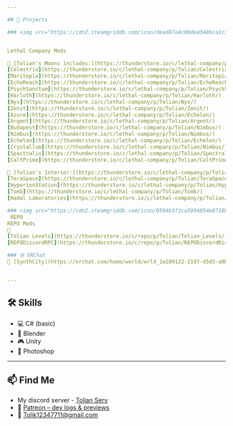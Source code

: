 ```yaml
---

## 🔧 Projects

### <img src="https://cdn2.steamgriddb.com/icon/dead87a4c00de43486ca1c34d9b33c3c/32/512x512.png" width="20" /> Lethal Company


Lethal Company Mods

🔗 [Tolian's Moons includes:](https://thunderstore.io/c/lethal-company/p/Tolian/Tolian_Moons/) - 
[Celestria](https://thunderstore.io/c/lethal-company/p/Tolian/Celestria/) 
[Maritopia](https://thunderstore.io/c/lethal-company/p/Tolian/Maritopia/) 
[EchoReach](https://thunderstore.io/c/lethal-company/p/Tolian/EchoReach/) 
[PsychSanctum](https://thunderstore.io/c/lethal-company/p/Tolian/PsychSanctum/)
[Harloth](https://thunderstore.io/c/lethal-company/p/Tolian/Harloth/) 
[Nyx](https://thunderstore.io/c/lethal-company/p/Tolian/Nyx/) 
[Zenit](https://thunderstore.io/c/lethal-company/p/Tolian/Zenit/)
[Azure](https://thunderstore.io/c/lethal-company/p/Tolian/Echelon/)
[Argent](https://thunderstore.io/c/lethal-company/p/Tolian/Argent/)
[Budapest](https://thunderstore.io/c/lethal-company/p/Tolian/Nimbus/) 
[Nimbus](https://thunderstore.io/c/lethal-company/p/Tolian/Nimbus/) 
[Echelon](https://thunderstore.io/c/lethal-company/p/Tolian/Echelon/) 
[Crystallum](https://thunderstore.io/c/lethal-company/p/Tolian/Nimbus/) 
[Spactralis](https://thunderstore.io/c/lethal-company/p/Tolian/Spectralis/)
[CaltPrime](https://thunderstore.io/c/lethal-company/p/Tolian/CaltPrime/)

🔗 [Tolian's Interior:](https://thunderstore.io/c/lethal-company/p/Tolian/Tolian_Interiors/) - 
[TeraSpace](https://thunderstore.io/c/lethal-company/p/Tolian/TeraSpace/) 
[HyperionStation](https://thunderstore.io/c/lethal-company/p/Tolian/HyperionStation/) 
[Tomb](https://thunderstore.io/c/lethal-company/p/Tolian/Tomb/)
[Hadal Laboratories](https://thunderstore.io/c/lethal-company/p/Tolian/Hadal_Laboratories/)

### <img src="https://cdn2.steamgriddb.com/icon/0504b3f1ca5994854e8718b2090ab098.ico" width="20" /> REPO
 REPO 
REPO Mods
🔗
[Tolian Levels](https://thunderstore.io/c/repo/p/Tolian/Tolian_Levels/)
[REPODiscordRPC](https://thunderstore.io/c/repo/p/Tolian/REPODiscordRichPresence/)

### 🌐 VRChat
🔗 [SynthCity](https://vrchat.com/home/world/wrld_1e289122-2197-45d3-a0b2-14248b3752a9/info)  [Everpeak](https://vrchat.com/home/world/wrld_b301fa12-3afb-47c1-a5bb-5fd60f875833)


---
```


## 🛠 Skills

- 💻 C# (basic)
- 🧱 Blender 
- 🎮 Unity 
- 🎨 Photoshop 

---

## 📫 Find Me

- My discord server - [Tolian Serv](https://discord.gg/ybjPfxCKZX)
- 📸 [Patreon – dev logs & previews](https://www.patreon.com/Tolian)
- 📨 Tolik12347711@gmail.com

